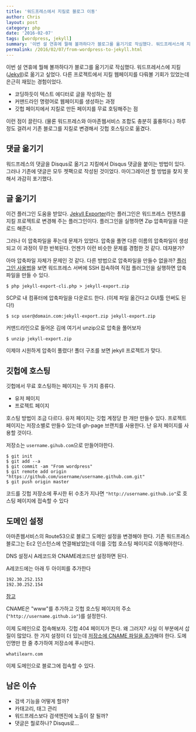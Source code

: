 ```yaml
---
title: '워드프레스에서 지킬로 블로그 이동'
author: Chris
layout: post
category: php
date: '2016-02-07'
tags: [wordpress, jekyll]
summary: '이번 설 연휴에 뭘해 볼까하다가 블로그를 옮기기로 작심했다. 워드프레서스에 지킬로 옮기고 싶었다.'
permalink: /2016/02/07/from-wordpress-to-jekyll.html
---
```


이번 설 연휴에 뭘해 볼까하다가 블로그를 옮기기로 작심했다. 워드프레서스에 지킬([Jekyll](http://jekyllrb.com/))로 옮기고 싶었다.
다른 프로젝트에서 지킬 웹페이지를 다뤄볼 기회가 있었는데 은근히 재밌는 경험이었다.

* 코딩하듯이 텍스트 에디터로 글을 작성하는 점
* 커맨드라인 명령어로 웹페이지를 생성하는 과정
* 깃헙 페이지에서 지킬로 만든 페이지를 무료 호팅해주는 점

이런 점이 끌린다. (물론 워드프레스와 아마존웹서비스 조합도 충분히 훌륭하다.) 하루정도 걸려서 기존 블로그를
지킬로 변경해서 깃헙 호스팅으로 옮겼다.


## 댓글 옮기기

워드프레스의 댓글을 Disqus로 옮기고 지킬에서 Disqus 댓글을 붙이는 방법이 있다. 그러나 기존에 댓글은
모두 젯팩으로 작성된 것이었다. 마이그레이션 할 방법을 찾지 못해서 과감히 포기했다.


## 글 옮기기

이건 플러그인 도움을 받았다. [Jekyll Exporter](https://wordpress.org/plugins/jekyll-exporter/)라는
플러그인은 워드프레스 컨텐츠를 지킬 프로젝트로 변경해 주는 플러그인이다. 플러그인을 실행하면 Zip 압축파일을
다운로드 해준다.

그러나 이 압축파일을 푸는데 문제가 있었다. 압축을 풀면 다른 이름의 압축파일이 생성되고 이 과정이
무한 반복된다. 언젠가 이런 비슷한 문제를 경험한 것 같다. 데쟈뷴가?

아마 압축파일 자체가 문제인 것 같다. 다른 방법으로 압축파일을 만들수 없을까?
[플러그인 사용법](https://github.com/benbalter/wordpress-to-jekyll-exporter#command-line-usage)을 보면
워드프레스 서버에 SSH 접속하여 직접 플러그인을 실행하면 압축파일을 만들 수 있다.

```
$ php jekyll-export-cli.php > jekyll-export.zip
```

SCP로 내 컴퓨터에 압축파일을 다운로드 한다. (이제 파일 옮긴다고 GUI툴 안써도 된다!)

```
$ scp user@domain.com:jekyll-export.zip jekyll-export.zip
```

커맨드라인으로 들어온 김에 여기서 unzip으로 압축을 풀어보자

```
$ unzip jekyll-export.zip
```

이제야 시원하게 압축이 풀렸다! 폴더 구조를 보면 jekyll 프로젝트가 맞다.


## 깃헙에 호스팅

깃헙에서 무료 호스팅하는 페이지는 두 가지 종류다.

* 유저 페이지
* 프로젝트 페이지

호스팅 방법이 조금 다르다. 유저 페이지는 깃헙 계정당 한 개만 만들수 있다. 프로젝트 페이지는 저장소별로
만들수 있는데 gh-page 브랜치를 사용한다. 난 유저 페이지를 사용할 것이다.

저장소는 `username.gihub.com`으로 만들어야한다.

```
$ git init
$ git add --a
$ git commit -am "From wordpress"
$ git remote add origin "https://github.com/username/username.github.com.git"
$ git push origin master
```

코드를 깃헙 저장소에 푸시한 뒤 수초가 지나면 `"http://username.github.io"`로 호스팅 페이지에 접속할 수 있다


## 도메인 설정

아마존웹서비스의 Route53으로 블로그 도메인 설정을 변경해야 한다. 기존 워드프레스 블로그는 Ec2 인스턴스에
연결해놨었는데 이를 깃헙 호스팅 페이지로 이동해야한다.  

DNS 설정시 A레코드와 CNAME레코드만 설정하면 된다.

A레코드에는 아래 두 아이피를 추가한다

```
192.30.252.153
192.30.252.154
```

[참고](http://sophiafeng.com/technical/2015/02/12/setting-up-custom-domain-name-with-github-pages-and-amazon-route-53/)

CNAME은 "www"를 추가하고 깃헙 호스팅 페이지의 주소(`"http://username.github.io"`)를 설정한다.

이제 도메인으로 접속해보자. 깃헙 404 페이지가 뜬다. 왜 그러지? 사실 이 부분에서 삽질이 많았다.
한 가지 설정이 더 있는데 [저장소에 CNAME 파일을 추가](https://help.github.com/articles/adding-a-cname-file-to-your-repository/)해야 한다.
도메인명만 한 줄 추가하여 저장소에 푸시한다.

```
whatilearn.com
```

이제 도메인으로 블로그에 접속할 수 있다.


## 남은 이슈

* 검색 기능을 어떻게 할까?
* 카태고리, 태그 관리
* 워드프레스보다 검색엔진에 노출이 잘 될까?
* 댓글은 뭘로하나? Disqus로...
